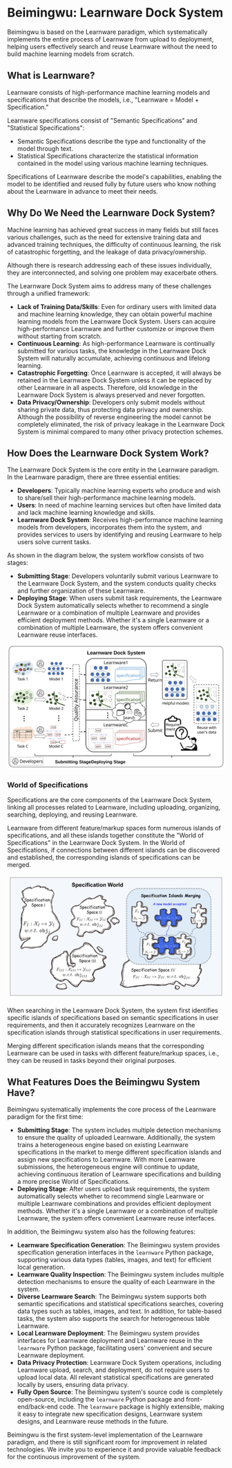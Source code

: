 # Beimingwu: Learnware Dock System

Beimingwu is based on the Learnware paradigm, which systematically implements the entire process of Learnware from upload to deployment, helping users effectively search and reuse Learnware without the need to build machine learning models from scratch.

## What is Learnware?

Learnware consists of high-performance machine learning models and specifications that describe the models, i.e., "Learnware = Model + Specification."

Learnware specifications consist of "Semantic Specifications" and "Statistical Specifications":
- Semantic Specifications describe the type and functionality of the model through text.
- Statistical Specifications characterize the statistical information contained in the model using various machine learning techniques.

Specifications of Learnware describe the model's capabilities, enabling the model to be identified and reused fully by future users who know nothing about the Learnware in advance to meet their needs.

## Why Do We Need the Learnware Dock System?

Machine learning has achieved great success in many fields but still faces various challenges, such as the need for extensive training data and advanced training techniques, the difficulty of continuous learning, the risk of catastrophic forgetting, and the leakage of data privacy/ownership.

Although there is research addressing each of these issues individually, they are interconnected, and solving one problem may exacerbate others.

The Learnware Dock System aims to address many of these challenges through a unified framework:
- **Lack of Training Data/Skills**: Even for ordinary users with limited data and machine learning knowledge, they can obtain powerful machine learning models from the Learnware Dock System. Users can acquire high-performance Learnware and further customize or improve them without starting from scratch.
- **Continuous Learning**: As high-performance Learnware is continually submitted for various tasks, the knowledge in the Learnware Dock System will naturally accumulate, achieving continuous and lifelong learning.
- **Catastrophic Forgetting**: Once Learnware is accepted, it will always be retained in the Learnware Dock System unless it can be replaced by other Learnware in all aspects. Therefore, old knowledge in the Learnware Dock System is always preserved and never forgotten.
- **Data Privacy/Ownership**: Developers only submit models without sharing private data, thus protecting data privacy and ownership. Although the possibility of reverse engineering the model cannot be completely eliminated, the risk of privacy leakage in the Learnware Dock System is minimal compared to many other privacy protection schemes.

## How Does the Learnware Dock System Work?

The Learnware Dock System is the core entity in the Learnware paradigm. In the Learnware paradigm, there are three essential entities:
- **Developers**: Typically machine learning experts who produce and wish to share/sell their high-performance machine learning models.
- **Users**: In need of machine learning services but often have limited data and lack machine learning knowledge and skills.
- **Learnware Dock System**: Receives high-performance machine learning models from developers, incorporates them into the system, and provides services to users by identifying and reusing Learnware to help users solve current tasks.

As shown in the diagram below, the system workflow consists of two stages:

- **Submitting Stage**: Developers voluntarily submit various Learnware to the Learnware Dock System, and the system conducts quality checks and further organization of these Learnware.
- **Deploying Stage**: When users submit task requirements, the Learnware Dock System automatically selects whether to recommend a single Learnware or a combination of multiple Learnware and provides efficient deployment methods. Whether it's a single Learnware or a combination of multiple Learnware, the system offers convenient Learnware reuse interfaces.

![Fig_design](.../../../../public/learnware_workflow.svg)

### World of Specifications

Specifications are the core components of the Learnware Dock System, linking all processes related to Learnware, including uploading, organizing, searching, deploying, and reusing Learnware.

Learnware from different feature/markup spaces form numerous islands of specifications, and all these islands together constitute the "World of Specifications" in the Learnware Dock System. In the World of Specifications, if connections between different islands can be discovered and established, the corresponding islands of specifications can be merged.

![Fig_world](../../public/specification_world.jpg)

When searching in the Learnware Dock System, the system first identifies specific islands of specifications based on semantic specifications in user requirements, and then it accurately recognizes Learnware on the specification islands through statistical specifications in user requirements.

Merging different specification islands means that the corresponding Learnware can be used in tasks with different feature/markup spaces, i.e., they can be reused in tasks beyond their original purposes.

## What Features Does the Beimingwu System Have?

Beimingwu systematically implements the core process of the Learnware paradigm for the first time:

- **Submitting Stage**: The system includes multiple detection mechanisms to ensure the quality of uploaded Learnware. Additionally, the system trains a heterogeneous engine based on existing Learnware specifications in the market to merge different specification islands and assign new specifications to Learnware. With more Learnware submissions, the heterogeneous engine will continue to update, achieving continuous iteration of Learnware specifications and building a more precise World of Specifications.
- **Deploying Stage**: After users upload task requirements, the system automatically selects whether to recommend single Learnware or multiple Learnware combinations and provides efficient deployment methods. Whether it's a single Learnware or a combination of multiple Learnware, the system offers convenient Learnware reuse interfaces.

In addition, the Beimingwu system also has the following features:

- **Learnware Specification Generation**: The Beimingwu system provides specification generation interfaces in the `learnware` Python package, supporting various data types (tables, images, and text) for efficient local generation.
- **Learnware Quality Inspection**: The Beimingwu system includes multiple detection mechanisms to ensure the quality of each Learnware in the system.
- **Diverse Learnware Search**: The Beimingwu system supports both semantic specifications and statistical specifications searches, covering data types such as tables, images, and text. In addition, for table-based tasks, the system also supports the search for heterogeneous table Learnware.
- **Local Learnware Deployment**: The Beimingwu system provides interfaces for Learnware deployment and Learnware reuse in the `learnware` Python package, facilitating users' convenient and secure Learnware deployment.
- **Data Privacy Protection**: Learnware Dock System operations, including Learnware upload, search, and deployment, do not require users to upload local data. All relevant statistical specifications are generated locally by users, ensuring data privacy.
- **Fully Open Source**: The Beimingwu system's source code is completely open-source, including the `learnware` Python package and front-end/back-end code. The `learnware` package is highly extensible, making it easy to integrate new specification designs, Learnware system designs, and Learnware reuse methods in the future.

Beimingwu is the first system-level implementation of the Learnware paradigm, and there is still significant room for improvement in related technologies. We invite you to experience it and provide valuable feedback for the continuous improvement of the system.